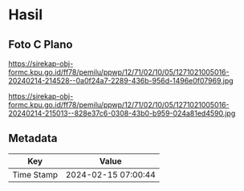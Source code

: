 # Hasil

## Foto C Plano

https://sirekap-obj-formc.kpu.go.id/ff78/pemilu/ppwp/12/71/02/10/05/1271021005016-20240214-214528--0a0f24a7-2289-436b-956d-1496e0f07969.jpg

https://sirekap-obj-formc.kpu.go.id/ff78/pemilu/ppwp/12/71/02/10/05/1271021005016-20240214-215013--828e37c6-0308-43b0-b959-024a81ed4590.jpg


## Metadata

| Key        | Value               |
| ---------- | ------------------- |
| Time Stamp | 2024-02-15 07:00:44 |



